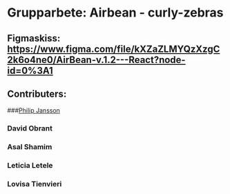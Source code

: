 # Grupparbete: Airbean - curly-zebras

## Figmaskiss: https://www.figma.com/file/kXZaZLMYQzXzgC2k6o4ne0/AirBean-v.1.2---React?node-id=0%3A1

## Contributers:

###[Philip Jansson](https://github.com/Gitphil93) 

### David Obrant

### Asal Shamim

### Leticia Letele

### Lovisa Tienvieri
